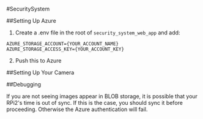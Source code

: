 #SecuritySystem

##Setting Up Azure
1. Create a .env file in the root of `security_system_web_app` and add:
```
AZURE_STORAGE_ACCOUNT={YOUR_ACCOUNT_NAME}
AZURE_STORAGE_ACCESS_KEY={YOUR_ACCOUNT_KEY}
```
2. Push this to Azure

##Setting Up Your Camera

##Debugging

If you are not seeing images appear in BLOB storage, it is possible that your RPi2's time is out of sync. If this is the case, you should sync it before proceeding. Otherwise the Azure authentication will fail.